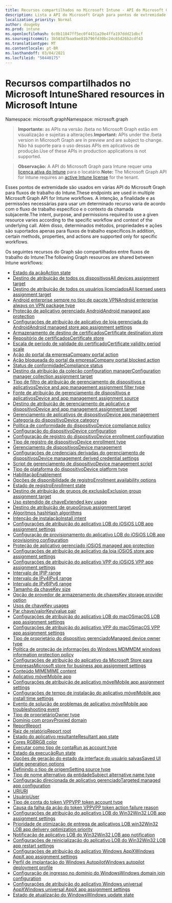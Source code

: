```yaml
---
title: Recursos compartilhados no Microsoft Intune - API do Microsoft Graph
description: Lista a API do Microsoft Graph para pontos de extremidade do Intune (REST) que suportam vários fluxos de trabalho para uma organização de locatários.
localization_priority: Normal
author: dougeby
ms.prod: intune
ms.openlocfilehash: 6c0b11847ff5ec0f4431a20e4ffa197ddd21dbcf
ms.sourcegitcommit: 3b583d7baa9ae81b796fd30bc24c65d26b2cdf43
ms.translationtype: MT
ms.contentlocale: pt-BR
ms.lasthandoff: 03/04/2021
ms.locfileid: "50440175"
---
```

# <a name="shared-resources-in-microsoft-intune"></a><span data-ttu-id="5c595-103">Recursos compartilhados no Microsoft Intune</span><span class="sxs-lookup"><span data-stu-id="5c595-103">Shared resources in Microsoft Intune</span></span>

<span data-ttu-id="5c595-104">Namespace: microsoft.graph</span><span class="sxs-lookup"><span data-stu-id="5c595-104">Namespace: microsoft.graph</span></span>

> <span data-ttu-id="5c595-105">**Importante:** as APIs na versão /beta no Microsoft Graph estão em visualização e sujeitas a alterações.</span><span class="sxs-lookup"><span data-stu-id="5c595-105">**Important:** APIs under the /beta version in Microsoft Graph are in preview and are subject to change.</span></span> <span data-ttu-id="5c595-106">Não há suporte para o uso dessas APIs em aplicativos de produção.</span><span class="sxs-lookup"><span data-stu-id="5c595-106">Use of these APIs in production applications is not supported.</span></span>

> <span data-ttu-id="5c595-107">**Observação:** A API do Microsoft Graph para Intune requer uma [licença ativa do Intune](https://go.microsoft.com/fwlink/?linkid=839381) para o locatário.</span><span class="sxs-lookup"><span data-stu-id="5c595-107">**Note:** The Microsoft Graph API for Intune requires an [active Intune license](https://go.microsoft.com/fwlink/?linkid=839381) for the tenant.</span></span>

<span data-ttu-id="5c595-108">Esses pontos de extremidade são usados em várias API do Microsoft Graph para fluxos de trabalho do Intune.</span><span class="sxs-lookup"><span data-stu-id="5c595-108">These endpoints are used in multiple Microsoft Graph API for Intune workflows.</span></span>  <span data-ttu-id="5c595-109">A intenção, a finalidade e as permissões necessárias para usar um determinado recurso varia de acordo com o fluxo de trabalho específico e o contexto da chamada subjacente.</span><span class="sxs-lookup"><span data-stu-id="5c595-109">The intent, purpose, and permissions required to use a given resource varies according to the specific workflow and context of the underlying call.</span></span>  <span data-ttu-id="5c595-110">Além disso, determinados métodos, propriedades e ações são suportados apenas para fluxos de trabalho específicos.</span><span class="sxs-lookup"><span data-stu-id="5c595-110">In addition, certain methods, properties, and actions are supported only for specific workflows.</span></span>

<span data-ttu-id="5c595-111">Os seguintes recursos do Graph são compartilhados entre fluxos de trabalho do Intune:</span><span class="sxs-lookup"><span data-stu-id="5c595-111">The following Graph resources are shared between Intune workflows:</span></span>

- [<span data-ttu-id="5c595-112">Estado da ação</span><span class="sxs-lookup"><span data-stu-id="5c595-112">Action state</span></span>](intune-shared-actionstate.md)
- [<span data-ttu-id="5c595-113">Destino de atribuição de todos os dispositivos</span><span class="sxs-lookup"><span data-stu-id="5c595-113">All devices assignment target</span></span>](intune-shared-alldevicesassignmenttarget.md)
- [<span data-ttu-id="5c595-114">Destino de atribuição de todos os usuários licenciados</span><span class="sxs-lookup"><span data-stu-id="5c595-114">All licensed users assignment target</span></span>](intune-shared-alllicensedusersassignmenttarget.md)
- [<span data-ttu-id="5c595-115">Android enterprise sempre no tipo de pacote VPN</span><span class="sxs-lookup"><span data-stu-id="5c595-115">Android enterprise always on VPN package type</span></span>](intune-shared-androidenterprisealwaysonvpnpackagetype.md)
- [<span data-ttu-id="5c595-116">Proteção de aplicativo gerenciado Android</span><span class="sxs-lookup"><span data-stu-id="5c595-116">Android managed app protection</span></span>](intune-shared-androidmanagedappprotection.md)
- [<span data-ttu-id="5c595-117">Configurações de atribuição de aplicativo de loja gerenciada do Android</span><span class="sxs-lookup"><span data-stu-id="5c595-117">Android managed store app assignment settings</span></span>](intune-shared-androidmanagedstoreappassignmentsettings.md)
- [<span data-ttu-id="5c595-118">Armazenamento de destino de certificados</span><span class="sxs-lookup"><span data-stu-id="5c595-118">Certificate destination store</span></span>](intune-shared-certificatedestinationstore.md)
- [<span data-ttu-id="5c595-119">Repositório de certificados</span><span class="sxs-lookup"><span data-stu-id="5c595-119">Certificate store</span></span>](intune-shared-certificatestore.md)
- [<span data-ttu-id="5c595-120">Escala de período de validade do certificado</span><span class="sxs-lookup"><span data-stu-id="5c595-120">Certificate validity period scale</span></span>](intune-shared-certificatevalidityperiodscale.md)
- [<span data-ttu-id="5c595-121">Ação do portal da empresa</span><span class="sxs-lookup"><span data-stu-id="5c595-121">Company portal action</span></span>](intune-shared-companyportalaction.md)
- [<span data-ttu-id="5c595-122">Ação bloqueada do portal da empresa</span><span class="sxs-lookup"><span data-stu-id="5c595-122">Company portal blocked action</span></span>](intune-shared-companyportalblockedaction.md)
- [<span data-ttu-id="5c595-123">Status de conformidade</span><span class="sxs-lookup"><span data-stu-id="5c595-123">Compliance status</span></span>](intune-shared-compliancestatus.md)
- [<span data-ttu-id="5c595-124">Destino da atribuição da coleção configuration manager</span><span class="sxs-lookup"><span data-stu-id="5c595-124">Configuration manager collection assignment target</span></span>](intune-shared-configurationmanagercollectionassignmenttarget.md)
- [<span data-ttu-id="5c595-125">Tipo de filtro de atribuição de gerenciamento de dispositivos e aplicativos</span><span class="sxs-lookup"><span data-stu-id="5c595-125">Device and app management assignment filter type</span></span>](intune-shared-deviceandappmanagementassignmentfiltertype.md)
- [<span data-ttu-id="5c595-126">Fonte de atribuição de gerenciamento de dispositivos e aplicativos</span><span class="sxs-lookup"><span data-stu-id="5c595-126">Device and app management assignment source</span></span>](intune-shared-deviceandappmanagementassignmentsource.md)
- [<span data-ttu-id="5c595-127">Destino de atribuição de gerenciamento de aplicativo e dispositivo</span><span class="sxs-lookup"><span data-stu-id="5c595-127">Device and app management assignment target</span></span>](intune-shared-deviceandappmanagementassignmenttarget.md)
- [<span data-ttu-id="5c595-128">Gerenciamento de aplicativos de dispositivo</span><span class="sxs-lookup"><span data-stu-id="5c595-128">Device app management</span></span>](intune-shared-deviceappmanagement.md)
- [<span data-ttu-id="5c595-129">Categoria do dispositivo</span><span class="sxs-lookup"><span data-stu-id="5c595-129">Device category</span></span>](intune-shared-devicecategory.md)
- [<span data-ttu-id="5c595-130">Política de conformidade do dispositivo</span><span class="sxs-lookup"><span data-stu-id="5c595-130">Device compliance policy</span></span>](intune-shared-devicecompliancepolicy.md)
- [<span data-ttu-id="5c595-131">Configuração do dispositivo</span><span class="sxs-lookup"><span data-stu-id="5c595-131">Device configuration</span></span>](intune-shared-deviceconfiguration.md)
- [<span data-ttu-id="5c595-132">Configuração de registro do dispositivo</span><span class="sxs-lookup"><span data-stu-id="5c595-132">Device enrollment configuration</span></span>](intune-shared-deviceenrollmentconfiguration.md)
- [<span data-ttu-id="5c595-133">Tipo de registro de dispositivo</span><span class="sxs-lookup"><span data-stu-id="5c595-133">Device enrollment type</span></span>](intune-shared-deviceenrollmenttype.md)
- [<span data-ttu-id="5c595-134">Gerenciamento de dispositivos</span><span class="sxs-lookup"><span data-stu-id="5c595-134">Device management</span></span>](intune-shared-devicemanagement.md)
- [<span data-ttu-id="5c595-135">Configurações de credenciais derivadas do gerenciamento de dispositivos</span><span class="sxs-lookup"><span data-stu-id="5c595-135">Device management derived credential settings</span></span>](intune-shared-devicemanagementderivedcredentialsettings.md)
- [<span data-ttu-id="5c595-136">Script de gerenciamento de dispositivo</span><span class="sxs-lookup"><span data-stu-id="5c595-136">Device management script</span></span>](intune-shared-devicemanagementscript.md)
- [<span data-ttu-id="5c595-137">Tipo de plataforma do dispositivo</span><span class="sxs-lookup"><span data-stu-id="5c595-137">Device platform type</span></span>](intune-shared-deviceplatformtype.md)
- [<span data-ttu-id="5c595-138">Habilitação</span><span class="sxs-lookup"><span data-stu-id="5c595-138">Enablement</span></span>](intune-shared-enablement.md)
- [<span data-ttu-id="5c595-139">Opções de disponibilidade de registro</span><span class="sxs-lookup"><span data-stu-id="5c595-139">Enrollment availability options</span></span>](intune-shared-enrollmentavailabilityoptions.md)
- [<span data-ttu-id="5c595-140">Estado de registro</span><span class="sxs-lookup"><span data-stu-id="5c595-140">Enrollment state</span></span>](intune-shared-enrollmentstate.md)
- [<span data-ttu-id="5c595-141">Destino de atribuição de grupos de exclusão</span><span class="sxs-lookup"><span data-stu-id="5c595-141">Exclusion group assignment target</span></span>](intune-shared-exclusiongroupassignmenttarget.md)
- [<span data-ttu-id="5c595-142">Uso estendido de chave</span><span class="sxs-lookup"><span data-stu-id="5c595-142">Extended key usage</span></span>](intune-shared-extendedkeyusage.md)
- [<span data-ttu-id="5c595-143">Destino de atribuição de grupo</span><span class="sxs-lookup"><span data-stu-id="5c595-143">Group assignment target</span></span>](intune-shared-groupassignmenttarget.md)
- [<span data-ttu-id="5c595-144">Algoritmos hash</span><span class="sxs-lookup"><span data-stu-id="5c595-144">Hash algorithms</span></span>](intune-shared-hashalgorithms.md)
- [<span data-ttu-id="5c595-145">Intenção de instalação</span><span class="sxs-lookup"><span data-stu-id="5c595-145">Install intent</span></span>](intune-shared-installintent.md)
- [<span data-ttu-id="5c595-146">Configurações de atribuição do aplicativo LOB do iOS</span><span class="sxs-lookup"><span data-stu-id="5c595-146">iOS LOB app assignment settings</span></span>](intune-shared-ioslobappassignmentsettings.md)
- [<span data-ttu-id="5c595-147">Configuração de provisionamento do aplicativo LOB do iOS</span><span class="sxs-lookup"><span data-stu-id="5c595-147">iOS LOB app provisioning configuration</span></span>](intune-shared-ioslobappprovisioningconfiguration.md)
- [<span data-ttu-id="5c595-148">Proteção de aplicativo gerenciado iOS</span><span class="sxs-lookup"><span data-stu-id="5c595-148">iOS managed app protection</span></span>](intune-shared-iosmanagedappprotection.md)
- [<span data-ttu-id="5c595-149">Configurações de atribuição de aplicativo da loja iOS</span><span class="sxs-lookup"><span data-stu-id="5c595-149">iOS store app assignment settings</span></span>](intune-shared-iosstoreappassignmentsettings.md)
- [<span data-ttu-id="5c595-150">Configurações de atribuição do aplicativo VPP do iOS</span><span class="sxs-lookup"><span data-stu-id="5c595-150">iOS VPP app assignment settings</span></span>](intune-shared-iosvppappassignmentsettings.md)
- [<span data-ttu-id="5c595-151">Intervalo de IP</span><span class="sxs-lookup"><span data-stu-id="5c595-151">IP range</span></span>](intune-shared-iprange.md)
- [<span data-ttu-id="5c595-152">Intervalo de IPv4</span><span class="sxs-lookup"><span data-stu-id="5c595-152">IPv4 range</span></span>](intune-shared-ipv4range.md)
- [<span data-ttu-id="5c595-153">Intervalo de IPv6</span><span class="sxs-lookup"><span data-stu-id="5c595-153">IPv6 range</span></span>](intune-shared-ipv6range.md)
- [<span data-ttu-id="5c595-154">Tamanho da chave</span><span class="sxs-lookup"><span data-stu-id="5c595-154">Key size</span></span>](intune-shared-keysize.md)
- [<span data-ttu-id="5c595-155">Opção de provedor de armazenamento de chaves</span><span class="sxs-lookup"><span data-stu-id="5c595-155">Key storage provider option</span></span>](intune-shared-keystorageprovideroption.md)
- [<span data-ttu-id="5c595-156">Usos de chave</span><span class="sxs-lookup"><span data-stu-id="5c595-156">Key usages</span></span>](intune-shared-keyusages.md)
- [<span data-ttu-id="5c595-157">Par chave/valor</span><span class="sxs-lookup"><span data-stu-id="5c595-157">Key/value pair</span></span>](intune-shared-keyvaluepair.md)
- [<span data-ttu-id="5c595-158">Configurações de atribuição do aplicativo LOB do macOS</span><span class="sxs-lookup"><span data-stu-id="5c595-158">macOS LOB app assignment settings</span></span>](intune-shared-macoslobappassignmentsettings.md)
- [<span data-ttu-id="5c595-159">Configurações de atribuição do aplicativo VPP do macOS</span><span class="sxs-lookup"><span data-stu-id="5c595-159">macOS VPP app assignment settings</span></span>](intune-shared-macosvppappassignmentsettings.md)
- [<span data-ttu-id="5c595-160">Tipo de proprietário do dispositivo gerenciado</span><span class="sxs-lookup"><span data-stu-id="5c595-160">Managed device owner type</span></span>](intune-shared-manageddeviceownertype.md)
- [<span data-ttu-id="5c595-161">Política de proteção de informações do Windows MDM</span><span class="sxs-lookup"><span data-stu-id="5c595-161">MDM windows information protection policy</span></span>](intune-shared-mdmwindowsinformationprotectionpolicy.md)
- [<span data-ttu-id="5c595-162">Configurações de atribuição do aplicativo da Microsoft Store para Empresas</span><span class="sxs-lookup"><span data-stu-id="5c595-162">Microsoft store for business app assignment settings</span></span>](intune-shared-microsoftstoreforbusinessappassignmentsettings.md)
- [<span data-ttu-id="5c595-163">Conteúdo MIME</span><span class="sxs-lookup"><span data-stu-id="5c595-163">MIME content</span></span>](intune-shared-mimecontent.md)
- [<span data-ttu-id="5c595-164">Aplicativo móvel</span><span class="sxs-lookup"><span data-stu-id="5c595-164">Mobile app</span></span>](intune-shared-mobileapp.md)
- [<span data-ttu-id="5c595-165">Configurações de atribuição de aplicativo móvel</span><span class="sxs-lookup"><span data-stu-id="5c595-165">Mobile app assignment settings</span></span>](intune-shared-mobileappassignmentsettings.md)
- [<span data-ttu-id="5c595-166">Configurações de tempo de instalação do aplicativo móvel</span><span class="sxs-lookup"><span data-stu-id="5c595-166">Mobile app install time settings</span></span>](intune-shared-mobileappinstalltimesettings.md)
- [<span data-ttu-id="5c595-167">Evento de solução de problemas de aplicativo móvel</span><span class="sxs-lookup"><span data-stu-id="5c595-167">Mobile app troubleshooting event</span></span>](intune-shared-mobileapptroubleshootingevent.md)
- [<span data-ttu-id="5c595-168">Tipo de proprietário</span><span class="sxs-lookup"><span data-stu-id="5c595-168">Owner type</span></span>](intune-shared-ownertype.md)
- [<span data-ttu-id="5c595-169">Domínio com proxy</span><span class="sxs-lookup"><span data-stu-id="5c595-169">Proxied domain</span></span>](intune-shared-proxieddomain.md)
- [<span data-ttu-id="5c595-170">Report</span><span class="sxs-lookup"><span data-stu-id="5c595-170">Report</span></span>](intune-shared-report.md)
- [<span data-ttu-id="5c595-171">Raiz de relatório</span><span class="sxs-lookup"><span data-stu-id="5c595-171">Report root</span></span>](intune-shared-reportroot.md)
- [<span data-ttu-id="5c595-172">Estado do aplicativo resultante</span><span class="sxs-lookup"><span data-stu-id="5c595-172">Resultant app state</span></span>](intune-shared-resultantappstate.md)
- [<span data-ttu-id="5c595-173">Cores RGB</span><span class="sxs-lookup"><span data-stu-id="5c595-173">RGB color</span></span>](intune-shared-rgbcolor.md)
- [<span data-ttu-id="5c595-174">Executar como tipo de conta</span><span class="sxs-lookup"><span data-stu-id="5c595-174">Run as account type</span></span>](intune-shared-runasaccounttype.md)
- [<span data-ttu-id="5c595-175">Estado da execução</span><span class="sxs-lookup"><span data-stu-id="5c595-175">Run state</span></span>](intune-shared-runstate.md)
- [<span data-ttu-id="5c595-176">Opções de geração do estado da interface do usuário salvas</span><span class="sxs-lookup"><span data-stu-id="5c595-176">Saved UI state generation options</span></span>](intune-shared-saveduistategenerationoptions.md)
- [<span data-ttu-id="5c595-177">Definindo o tipo de origem</span><span class="sxs-lookup"><span data-stu-id="5c595-177">Setting source type</span></span>](intune-shared-settingsourcetype.md)
- [<span data-ttu-id="5c595-178">Tipo de nome alternativo da entidade</span><span class="sxs-lookup"><span data-stu-id="5c595-178">Subject alternative name type</span></span>](intune-shared-subjectalternativenametype.md)
- [<span data-ttu-id="5c595-179">Configuração direcionada de aplicativo gerenciado</span><span class="sxs-lookup"><span data-stu-id="5c595-179">Targeted managed app configuration</span></span>](intune-shared-targetedmanagedappconfiguration.md)
- [<span data-ttu-id="5c595-180">URI</span><span class="sxs-lookup"><span data-stu-id="5c595-180">URI</span></span>](intune-shared-uri.md)
- [<span data-ttu-id="5c595-181">Usuário</span><span class="sxs-lookup"><span data-stu-id="5c595-181">User</span></span>](intune-shared-user.md)
- [<span data-ttu-id="5c595-182">Tipo de conta do token VPP</span><span class="sxs-lookup"><span data-stu-id="5c595-182">VPP token account type</span></span>](intune-shared-vpptokenaccounttype.md)
- [<span data-ttu-id="5c595-183">Causa da falha da ação do token VPP</span><span class="sxs-lookup"><span data-stu-id="5c595-183">VPP token action failure reason</span></span>](intune-shared-vpptokenactionfailurereason.md)
- [<span data-ttu-id="5c595-184">Configurações de atribuição do aplicativo LOB do Win32</span><span class="sxs-lookup"><span data-stu-id="5c595-184">Win32 LOB app assignment settings</span></span>](intune-shared-win32lobappassignmentsettings.md)
- [<span data-ttu-id="5c595-185">Prioridade de otimização de entrega de aplicativos LOB win32</span><span class="sxs-lookup"><span data-stu-id="5c595-185">Win32 LOB app delivery optimization priority</span></span>](intune-shared-win32lobappdeliveryoptimizationpriority.md)
- [<span data-ttu-id="5c595-186">Notificação de aplicativo LOB do Win32</span><span class="sxs-lookup"><span data-stu-id="5c595-186">Win32 LOB app notification</span></span>](intune-shared-win32lobappnotification.md)
- [<span data-ttu-id="5c595-187">Configurações de reinicialização do aplicativo LOB do Win32</span><span class="sxs-lookup"><span data-stu-id="5c595-187">Win32 LOB app restart settings</span></span>](intune-shared-win32lobapprestartsettings.md)
- [<span data-ttu-id="5c595-188">Configurações de atribuição do aplicativo Windows AppX</span><span class="sxs-lookup"><span data-stu-id="5c595-188">Windows AppX app assignment settings</span></span>](intune-shared-windowsappxappassignmentsettings.md)
- [<span data-ttu-id="5c595-189">Perfil de implantação do Windows Autopilot</span><span class="sxs-lookup"><span data-stu-id="5c595-189">Windows autopilot deployment profile</span></span>](intune-shared-windowsautopilotdeploymentprofile.md)
- [<span data-ttu-id="5c595-190">Configuração de ingresso no domínio do Windows</span><span class="sxs-lookup"><span data-stu-id="5c595-190">Windows domain join configuration</span></span>](intune-shared-windowsdomainjoinconfiguration.md)
- [<span data-ttu-id="5c595-191">Configurações de atribuição do aplicativo Windows universal AppX</span><span class="sxs-lookup"><span data-stu-id="5c595-191">Windows universal AppX app assignment settings</span></span>](intune-shared-windowsuniversalappxappassignmentsettings.md)
- [<span data-ttu-id="5c595-192">Estado de atualização do Windows</span><span class="sxs-lookup"><span data-stu-id="5c595-192">Windows update state</span></span>](intune-shared-windowsupdatestate.md)